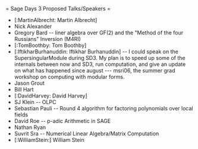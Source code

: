 = Sage Days 3 Proposed Talks/Speakers =

 * [:MartinAlbrecht: Martin Albrecht]
 * Nick Alexander
 * Gregory Bard -- liner algebra over GF(2) and the "Method of the four Russians" Inversion (M4RI)
 * [:TomBoothby: Tom Boothby]
 * [:IftikharBurhanuddin: Iftikhar Burhanuddin] -- I could speak on the SupersingularModule during SD3. My plan is to speed up some of the internals between now and SD3, run computation, and give an update on what has happened since august --- msri06, the summer grad workshop on computing with modular forms.
 * Jason Grout
 * Bill Hart
 * [:DavidHarvey: David Harvey]
 * SJ Klein -- OLPC
 * Sebastian Pauli -- Round 4 algorithm for factoring polynomials over local fields
 * David Roe -- p-adic Arithmetic in SAGE
 * Nathan Ryan
 * Suvrit Sra -- Numerical Linear Algebra/Matrix Computation
 * [:WilliamStein:] William Stein
